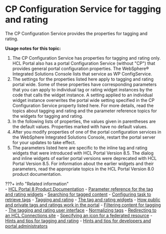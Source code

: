 # CP Configuration Service for tagging and rating

The CP Configuration Service provides the properties for tagging and rating.

**Usage notes for this topic:**

1.  The CP Configuration Service has properties for tagging and rating only. HCL Portal also has a portal Configuration Service (without "CP") that provides general portal configuration properties. The WebSphere® Integrated Solutions Console lists that service as WP ConfigService.
2.  The settings for the properties listed here apply to tagging and rating portal wide. Some of these properties have corresponding parameters that you can apply to individual tag or rating widget instances by the code that calls the widget instance. A setting applied to an individual widget instance overwrites the portal wide setting specified in the CP Configuration Service property listed here. For more details, read the topics about tagging and rating and the parameter reference topics for the widgets for tagging and rating.
3.  In the following lists of properties, the values given in parentheses are the default values. Properties marked with **<none>** have no default values.
4.  After you modify properties of one of the portal configuration services in the WebSphere Integrated Solutions Console, restart the portal server for your updates to take effect.
5.  The parameters listed here are specific to the inline tag and rating widgets that were introduced with HCL Portal Version 8.5. The dialog and inline widgets of earlier portal versions were deprecated with HCL Portal Version 8.5. For information about the earlier widgets and their parameters, read the appropriate topics in the HCL Portal Version 8.0 product documentation.

???+ info "Related information"  
    -   [HCL Portal 8 Product Documentation](https://support.hcltech.com/csm?id;=kb_article&sysparm_article=KB0074915&sys_kb_id=2742800e1bda809083cb86e9cd4bcb4a)
    -   [Parameter reference for the tag and rating widgets](../../../../../../build_sites/tagging_rating/cfg_reference/parm_ref_tag_rate_widget/index.md)
    -   [Searching for tagged content](../../../../../../build_sites/search/tag_rate_search.md)
    -   [Configuring task to retrieve tags](../../../../../../extend_dx/integration/connections/configuration/cfg_connections_features/integrating_cnx_tags/i_coll_t_enable_lctags_task.md)
    -   [Tagging and rating](../../../../../../build_sites/tagging_rating/index.md)
    -   [The tag and rating widgets](../../../../../../build_sites/tagging_rating/tagging_rating_ui/tagging_rating_widget/index.md)
    -   [How public and private tags and ratings work in the portal](../../../../../../build_sites/tagging_rating/howto_tagging_rating/tag_rate_adm_publc_privt.md)
    -   [Filtering content for tagging](../../../../../../build_sites/tagging_rating/howto_tagging_rating/tag_rate_adm_filtr_cont.md)
    -   [The tagging and rating user interface](../../../../../../build_sites/tagging_rating/tagging_rating_ui/index.md)
    -   [Normalizing tags](../../../../../../build_sites/tagging_rating/howto_tagging_rating/tag_rate_adm_norm_local.md)
    -   [Redirecting to an HCL Connections site](../../../../../../build_sites/tagging_rating/tag_rate_federation/fed_admin/tag_fed_admin_redirect.md)
    -   [Specifying an icon for a federated resource](../../../../../../build_sites/tagging_rating/tag_rate_federation/fed_admin/tag_fed_admin_spec_icon.md)
    -   [Hints and tips for tagging and rating](../../../../../../build_sites/tagging_rating/hints_tips_tag_rate/index.md)
    -   [Hints and tips for developers and portal administrators](../../../../../../build_sites/tagging_rating/hints_tips_tag_rate/tag_rate_ref_hintip_4admins.md)

